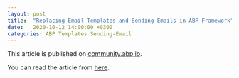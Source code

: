 ```yaml
---
layout: post
title:  "Replacing Email Templates and Sending Emails in ABP Framework"
date:   2020-10-12 14:00:00 +0300
categories: ABP Templates Sending-Email
---
```


This article is published on [community.abp.io](https://community.abp.io/).

You can read the article from [here](https://community.abp.io/posts/replacing-email-templates-and-sending-emails-jkeb8zzh).